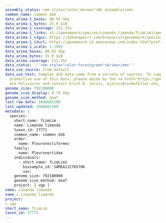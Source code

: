 ```yaml
---
assembly_status: <em style="color:maroon">No assembly</em>
common_name: common dab
data_arima-1_bases: 88.92 Gbp
data_arima-1_bytes: 25.9 GiB
data_arima-1_coverage: 112.25x
data_arima-1_links: s3://genomeark/species/Limanda_limanda/fLimLim1/genomic_data/arima/<br>
data_arima-1_s3gui: https://42basepairs.com/browse/s3/genomeark/species/Limanda_limanda/fLimLim1/genomic_data/arima/
data_arima-1_s3url: https://genomeark.s3.amazonaws.com/index.html?prefix=species/Limanda_limanda/fLimLim1/genomic_data/arima/
data_arima-1_scale: 3.1993
data_arima_bases: 88.92 Gbp
data_arima_bytes: 25.9 GiB
data_arima_coverage: 112.25x
data_status: '''<em style="color:forestgreen">Arima</em>'''
data_use_source: from-default
data_use_text: Samples and data come from a variety of sources. To support fair and
  productive use of this data, please abide by the <a href="https://genome10k.soe.ucsc.edu/data-use-policies/">Data
  Use Policy</a> and contact Erich D. Jarvis, ejarvis@rockefeller.edu, with any questions.
genome_size: 792180000
genome_size_display: 0.79 Gbp
genome_size_method: GoaT
last_raw_data: 1686681208
last_updated: 1686681209
metadata: |
  species:
    short_name: fLimLim
    name: Limanda limanda
    taxon_id: 27771
    common_name: common dab
    order:
      name: Pleuronectiformes
    family:
      name: Pleuronectidae
    individuals:
      - short_name: fLimLim1
        biosample_id: SAMEA112765706
        sex:
    genome_size: 792180000
    genome_size_method: GoaT
    project: [ vgp ]
name: Limanda limanda
name_: Limanda_limanda
project:
- vgp
short_name: fLimLim
taxon_id: 27771
---
```

